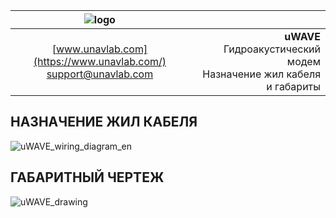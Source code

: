 | ![logo](https://ucnl.github.io/documentation/sm_logo.png) |  |
| :---: | ---: |
| [www.unavlab.com](https://www.unavlab.com/) <br/> [support@unavlab.com](mailto:support@unavlab.com) | **uWAVE** Гидроакустический модем <br/> Назначение жил кабеля и габариты |

## НАЗНАЧЕНИЕ ЖИЛ КАБЕЛЯ

![uWAVE_wiring_diagram_en](https://ucnl.github.io/documentation/uWAVE_wiring_diagram_ru.png)

<div style="page-break-after: always;"></div>

## ГАБАРИТНЫЙ ЧЕРТЕЖ

![uWAVE_drawing](https://ucnl.github.io/documentation/uWAVE_drawing.png)

<div style="page-break-after: always;"></div>

